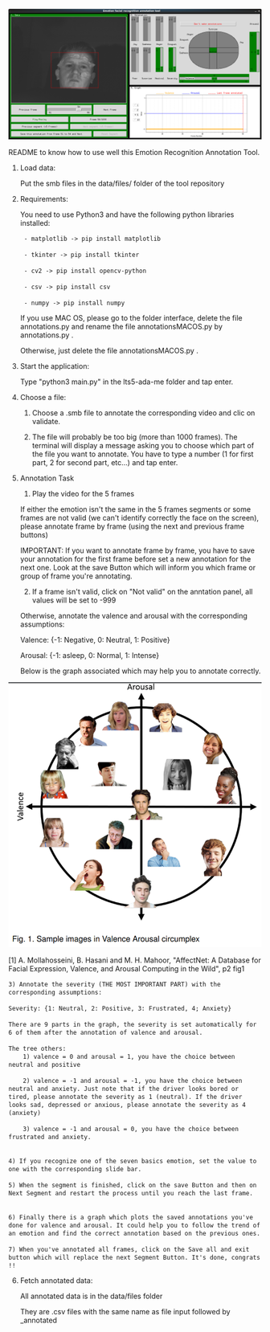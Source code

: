 ![](screenshot/screenshot.png)

README to know how to use well this Emotion Recognition Annotation Tool.


1. Load data:
	
	Put the smb files in the data/files/ folder of the tool repository

2. Requirements:

	You need to use Python3 and have the following python libraries installed:

		- matplotlib -> pip install matplotlib

		- tkinter -> pip install tkinter

		- cv2 -> pip install opencv-python

		- csv -> pip install csv

		- numpy -> pip install numpy


	If you use MAC OS, please go to the folder interface, delete the file annotations.py and rename the file annotationsMACOS.py by annotations.py .
	
	Otherwise, just delete the file annotationsMACOS.py .
	

3. Start the application:
	
	Type "python3 main.py" in the lts5-ada-me folder and tap enter.
	

4. Choose a file:

	1) Choose a .smb file to annotate the corresponding video and clic on validate.

	2) The file will probably be too big (more than 1000 frames). The terminal will display a message asking you to choose which part of the file you want to annotate. You have to type a number (1 for first part, 2 for second part, etc...) and tap enter.

5. Annotation Task

	1) Play the video for the 5 frames

	If either the emotion isn't the same in the 5 frames segments or some frames are not valid (we can't identify correctly the face on the screen), please annotate frame by frame (using the next and previous frame buttons)

	IMPORTANT: If you want to annotate frame by frame, you have to save your annotation for the first frame before set a new annotation for the next one. Look at the save Button which will inform you which frame or group of frame you're annotating.

	2) If a frame isn't valid, click on "Not valid" on the anntation panel, all values will be set to -999

	Otherwise, annotate the valence and arousal with the corresponding assumptions:
	
	Valence: {-1: Negative, 0: Neutral, 1: Positive}

	Arousal: {-1: asleep, 0: Normal, 1: Intense}

	Below is the graph associated which may help you to annotate correctly.


![](screenshot/valAr.png)

[1]  A. Mollahosseini, B. Hasani and M. H. Mahoor, "AffectNet: A Database for Facial Expression, Valence, and Arousal Computing in the Wild", p2 fig1


	3) Annotate the severity (THE MOST IMPORTANT PART) with the corresponding assumptions:

	Severity: {1: Neutral, 2: Positive, 3: Frustrated, 4; Anxiety}

	There are 9 parts in the graph, the severity is set automatically for 6 of them after the annotation of valence and arousal.

	The tree others:
		1) valence = 0 and arousal = 1, you have the choice between neutral and positive
		
		2) valence = -1 and arousal = -1, you have the choice between neutral and anxiety. Just note that if the driver looks bored or tired, please annotate the severity as 1 (neutral). If the driver looks sad, depressed or anxious, please annotate the severity as 4 (anxiety)

		3) valence = -1 and arousal = 0, you have the choice between frustrated and anxiety.


	4) If you recognize one of the seven basics emotion, set the value to one with the corresponding slide bar.

	5) When the segment is finished, click on the save Button and then on Next Segment and restart the process until you reach the last frame.

	
	6) Finally there is a graph which plots the saved annotations you've done for valence and arousal. It could help you to follow the trend of an emotion and find the correct annotation based on the previous ones.

	7) When you've annotated all frames, click on the Save all and exit button which will replace the next Segment Button. It's done, congrats !!


6. Fetch annotated data:

	All annotated data is in the data/files folder

	They are .csv files with the same name as file input followed by _annotated
		

